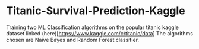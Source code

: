 # Titanic-Survival-Prediction-Kaggle
Training two ML Classification algorithms on the popular titanic kaggle dataset linked (here)[https://www.kaggle.com/c/titanic/data]
The algorithms chosen are Naive Bayes and Random Forest classifier.
